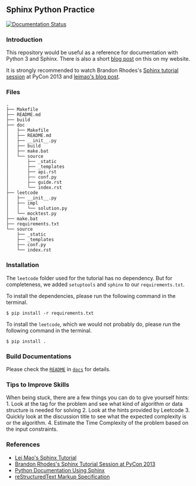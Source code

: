 ## Sphinx Python Practice
[![Documentation Status](https://readthedocs.org/projects/sphinx-python-practice/badge/?version=latest)](https://sphinx-python-practice.readthedocs.io/en/latest/?badge=latest)

### Introduction

This repository would be useful as a reference for documentation with Python 3 and Sphinx. There is also a short [blog post](https://s311354.github.io/Louis.github.io/2022/05/08/How-to_Document_Python_Code_by_Using_Sphinx/) on this on my website.

It is strongly recommended to watch Brandon Rhodes's [Sphinx tutorial session](https://www.youtube.com/watch?v=QNHM7q2hLh8) at PyCon 2013 and [leimao's blog post](https://leimao.github.io/blog/Python-Documentation-Using-Sphinx/).

### Files

```
.
├── Makefile
├── README.md
├── build
├── doc
│   ├── Makefile
│   ├── README.md
│   ├── __init__.py
│   ├── build
│   ├── make.bat
│   └── source
│       ├── _static
│       ├── _templates
│       ├── api.rst
│       ├── conf.py
│       ├── guide.rst
│       └── index.rst
├── leetcode
│   ├── __init__.py
│   ├── impl
│   │   └── solution.py
│   └── mocktest.py
├── make.bat
├── requirements.txt
└── source
    ├── _static
    ├── _templates
    ├── conf.py
    └── index.rst
```

### Installation

The `leetcode` folder used for the tutorial has no dependency. But for completeness, we added `setuptools` and `sphinx` to our `requirements.txt`. 

To install the dependencies, please run the following command in the terminal.

```
$ pip install -r requirements.txt
```

To install the `leetcode`, which we would not probably do, please run the following command in the terminal.
```
$ pip install .
```

### Build Documentations

Please check the [`README`](docs/README.md) in [`docs`](docs/) for details.

### Tips to Improve Skills

When being stuck, there are a few things you can do to give yourself hints:
    1. Look at the tag for the problem and see what kind of algorithm or data structure is needed for solving
    2. Look at the hints provided by Leetcode
    3. Quickly look at the discussion title to see what the expected complexity is or the algorithm.
    4. Estimate the Time Complexity of the problem based on the input constraints.

### References
+ [Lei Mao's Sphinx Tutorial](https://github.com/leimao/Sphinx-Python-TriangleLib)
+ [Brandon Rhodes's Sphinx Tutorial Session at PyCon 2013](https://www.youtube.com/watch?v=QNHM7q2hLh8)
+ [Python Documentation Using Sphinx](https://leimao.github.io/blog/Python-Documentation-Using-Sphinx/)
+ [reStructuredText Markup Specification](https://docutils.sourceforge.io/docs/ref/rst/restructuredtext.html)
